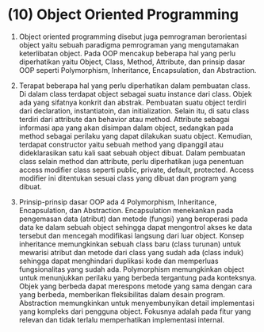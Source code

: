 # (10) Object Oriented Programming

1. Object oriented programming disebut juga pemrograman berorientasi object yaitu sebuah paradigma pemrograman yang mengutamakan keterlibatan object. Pada OOP mencakup beberapa hal yang perlu diperhatikan yaitu Object, Class, Method, Attribute, dan prinsip dasar OOP seperti Polymorphism, Inheritance, Encapsulation, dan Abstraction.

2. Terapat beberapa hal yang perlu diperhatikan dalam pembuatan class. Di dalam class terdapat object sebagai suatu instance dari class. Objek ada yang sifatnya konkrit dan abstrak. Pembuatan suatu object terdiri dari declaration, instantiatoin, dan initialization. Selain itu, di satu class terdiri dari attribute dan behavior atau method. Attribute sebagai informasi apa yang akan disimpan dalam object, sedangkan pada method sebagai perilaku yang dapat dilakukan suatu object. Kemudian, terdapat constructor yaitu sebuah method yang dipanggil atau dideklarasikan satu kali saat sebuah object dibuat. Dalam pembuatan class selain method dan attribute, perlu diperhatikan juga penentuan access modifier class seperti public, private, default, protected. Access modifier ini ditentukan sesuai class yang dibuat dan program yang dibuat. 

3. Prinsip-prinsip dasar OOP ada 4 Polymorphism, Inheritance, Encapsulation, dan Abstraction. Encapsulation menekankan pada pengemasan data (atribut) dan metode (fungsi) yang beroperasi pada data ke dalam sebuah object sehingga dapat mengontrol akses ke data tersebut dan mencegah modifikasi langsung dari luar object. Konsep inheritance memungkinkan sebuah class baru (class turunan) untuk mewarisi atribut dan metode dari class yang sudah ada (class induk) sehingga dapat menghindari duplikasi kode dan memperluas fungsionalitas yang sudah ada. Polymorphism memungkinkan object untuk menunjukkan perilaku yang berbeda tergantung pada konteksnya. Objek yang berbeda dapat merespons metode yang sama dengan cara yang berbeda, memberikan fleksibilitas dalam desain program. Abstraction memungkinkan untuk menyembunyikan detail implementasi yang kompleks dari pengguna object. Fokusnya adalah pada fitur yang relevan dan tidak terlalu memperhatikan implementasi internal.



